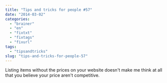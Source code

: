 ```yaml
---
title: "Tips and tricks for people #57"
date: "2014-03-02"
categories: 
  - "brainer"
  - "en"
  - "fixtxt"
  - "fixtags"
  - "fixurl"
tags: 
  - "tipsandtricks"
slug: "tips-and-tricks-for-people-57"
---
```


Listing items without the prices on your website doesn't make me think at all that you believe your price aren't competitive.
